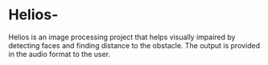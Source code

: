 # Helios-
Helios is an image processing project that helps visually impaired by detecting faces and finding distance to the obstacle. The output is provided in the audio format to the user. 
